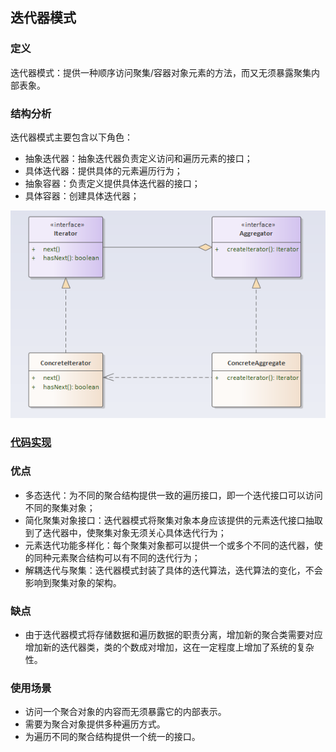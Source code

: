 ## 迭代器模式

### 定义
迭代器模式：提供一种顺序访问聚集/容器对象元素的方法，而又无须暴露聚集内部表象。

### 结构分析
迭代器模式主要包含以下角色：
- 抽象迭代器：抽象迭代器负责定义访问和遍历元素的接口；
- 具体迭代器：提供具体的元素遍历行为；
- 抽象容器：负责定义提供具体迭代器的接口；
- 具体容器：创建具体迭代器；

![Iterator](../../images/pattern/Iterator.png)  

### [代码实现](../../code/iterator)

### 优点
- 多态迭代：为不同的聚合结构提供一致的遍历接口，即一个迭代接口可以访问不同的聚集对象；
- 简化聚集对象接口：迭代器模式将聚集对象本身应该提供的元素迭代接口抽取到了迭代器中，使聚集对象无须关心具体迭代行为；
- 元素迭代功能多样化：每个聚集对象都可以提供一个或多个不同的迭代器，使的同种元素聚合结构可以有不同的迭代行为；
- 解耦迭代与聚集：迭代器模式封装了具体的迭代算法，迭代算法的变化，不会影响到聚集对象的架构。

### 缺点
- 由于迭代器模式将存储数据和遍历数据的职责分离，增加新的聚合类需要对应增加新的迭代器类，类的个数成对增加，这在一定程度上增加了系统的复杂性。

### 使用场景
- 访问一个聚合对象的内容而无须暴露它的内部表示。
- 需要为聚合对象提供多种遍历方式。
- 为遍历不同的聚合结构提供一个统一的接口。

